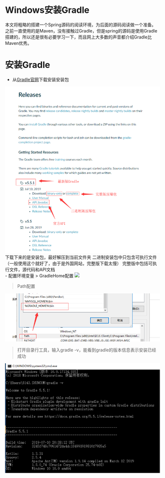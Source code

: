 # Windows安装Gradle
本文将粗略的搭建一个Spring源码的阅读环境，为后面的源码阅读做一个准备。之前一直使用的是Maven，没有接触过Gradle，但是spring的源码是使用Gradle搭建的，所以还是很有必要学习一下，而且网上大多数的声音都介绍Gradle比Maven优秀。
# 安装Gradle
- 从[Gradle官网](https://gradle.org/releases/)下载安装安装包
<img src="https://github.com/Marcos-Lay/Hello-JAVA/blob/master/Docs/Project_Construction_Tools/Gradle/InstallPng.png">  
下载下来的是安装包，最好解压到当前文件夹
二进制安装包中只包含可执行文件（一般使用这个就好了，由于是外国网站，完整版下载太慢）
完整版中包括可执行文件，源代码和API文档
<br>
- 配置环境变量
> GradleHome配置

<img src = "https://github.com/Marcos-Lay/Hello-JAVA/blob/master/Docs/Project_Construction_Tools/Gradle/GradleHome.png">

> Path配置

<img src = "https://github.com/Marcos-Lay/Hello-JAVA/blob/master/Docs/Project_Construction_Tools/Gradle/GradlePath.png">

> 打开目录行工具，输入gradle -v，能看到gradle的版本信息表示安装已经成功

<img src = "https://github.com/Marcos-Lay/Hello-JAVA/blob/master/Docs/Project_Construction_Tools/Gradle/GradleSuccess.png">